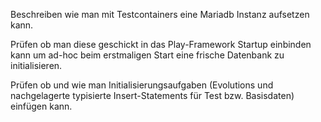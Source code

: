 
Beschreiben wie man mit Testcontainers eine Mariadb Instanz aufsetzen kann.

Prüfen ob man diese geschickt in das Play-Framework Startup einbinden kann um ad-hoc beim 
erstmaligen Start eine frische Datenbank zu initialisieren.

Prüfen ob und wie man Initialisierungsaufgaben (Evolutions und nachgelagerte typisierte Insert-Statements für Test bzw. Basisdaten) einfügen kann.
